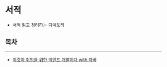 # 서적
- 서적 읽고 정리하는 디렉토리

## 목차
---
- [이것이 취업을 위한 백엔드 개발이다 with 자바](/서적/이것이%20취업을%20위한%20백엔드%20개발이다%20with%20자바/이것이%20취업을%20위한%20백엔드%20개발이다%20with%20자바.md)
